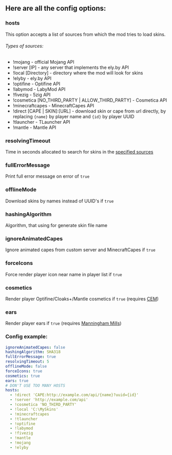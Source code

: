 ## Here are all the config options:

### hosts

This option accepts a list of sources from which the mod tries to load skins.

###### Types of sources:

* !mojang - official Mojang API
* !server [IP] - any server that implements the ely.by API
* !local [Directory] - directory where the mod will look for skins
* !elyby - ely.by API
* !optifine - Optifine API
* !labymod - LabyMod API
* !fivezig - 5zig API
* !cosmetica [NO_THIRD_PARTY | ALLOW_THIRD_PARTY] - Cosmetica API
* !minecraftcapes - MinecraftCapes API
* !direct [CAPE | SKIN]:[URL] - download skin or cape from url directly, by replacing ``{name}`` by player name
  and ``{id}`` by player UUID
* !tlauncher - TLauncher API
* !mantle - Mantle API

### resolvingTimeout

Time in seconds allocated to search for skins in the [specified sources](#hosts)

### fullErrorMessage

Print full error message on error of ``true``

### offlineMode

Download skins by names instead of UUID's if ``true``

### hashingAlgorithm

Algorithm, that using for generate skin file name

### ignoreAnimatedCapes

Ignore animated capes from custom server and MinecraftCapes if ``true``

### forceIcons

Force render player icon near name in player list if ``true``

### cosmetics

Render player Optifine/Cloaks+/Mantle cosmetics if ``true``
(requires [CEM](https://www.curseforge.com/minecraft/mc-mods/custom-entity-models-cem))

### ears

Render player ears if ``true`` (requires [Manningham Mills](https://github.com/Chocohead/Fabric-ASM/releases/tag/v2.0))

### Config example:

```yaml
ignoreAnimatedCapes: false
hashingAlgorithm: SHA318
fullErrorMessage: true
resolvingTimeout: 5
offlineMode: false
forceIcons: true
cosmetics: true
ears: true
# DON'T USE TOO MANY HOSTS
hosts:
  - !direct 'CAPE:http://example.com/api/{name}?uuid={id}'
  - !server 'http://example.com/api'
  - !cosmetica 'NO_THIRD_PARTY'
  - !local 'C:\MySkins'
  - !minecraftcapes
  - !tlauncher
  - !optifine
  - !labymod
  - !fivezig
  - !mantle
  - !mojang
  - !elyby
```
